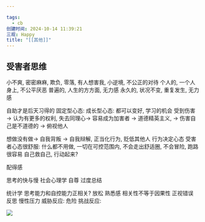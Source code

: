 ```yaml
---

tags:
  - cb
创建时间: 2024-10-14 11:39:21
三观: Happy
title: "[[其他]]"
---
```


## 受害者思维

小不爽, 密密麻麻, 欺负, 零落, 有人想害我, 小逆境, 不公正的对待
个人的, 一个人身上, 不公平厌恶
普遍的, 人生的方方面, 无力感
永久的, 状况不变, 重复发生, 无力感

自助才是后天习得的
固定型心态: 
成长型心态: 都可以变好, 学习的机会
受到伤害 -> 认为有更多的权利, 失去同理心-> 容易成为加害者 -> 
道德精英主义, -> 伤害自己是不道德的 -> 俯视他人 

想做没有做-> 自我背叛 -> 自我辩解, 正当化行为, 贬低其他人
行为决定心态
受害者心态很舒服: 什么都不用做, 一切在可控范围内, 不会走出舒适圈, 不会冒险, 跑路很容易
自己救自己, 行动起来? 

配得感


思考的快与慢
社会心理学
自尊
过度总结

统计学 
思考能力和自控能力正相关? 
放松 
熟悉感
相关性不等于因果性
正视错误    反思 
慢性压力
威胁反应: 危险
挑战反应:  

![](Pasted%20image%2020241019203106.png)
